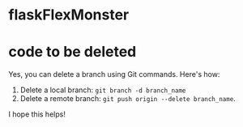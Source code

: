 # flaskFlexMonster


# code to be deleted

Yes, you can delete a branch using Git commands. Here's how:
1. Delete a local branch: `git branch -d branch_name`
2. Delete a remote branch: `git push origin --delete branch_name`.

I hope this helps!